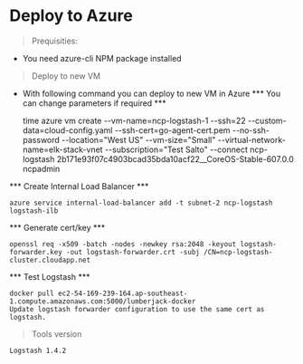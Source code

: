 Deploy to Azure
===============

> Prequisities:

* You need azure-cli NPM package installed

> Deploy to new VM

* With following command you can deploy to new VM in Azure
*** You can change parameters if required ***

    time azure vm create --vm-name=ncp-logstash-1 --ssh=22 --custom-data=cloud-config.yaml --ssh-cert=go-agent-cert.pem --no-ssh-password --location="West US" --vm-size="Small" --virtual-network-name=elk-stack-vnet --subscription="Test Salto" --connect ncp-logstash 2b171e93f07c4903bcad35bda10acf22__CoreOS-Stable-607.0.0 ncpadmin

*** Create Internal Load Balancer ***

    azure service internal-load-balancer add -t subnet-2 ncp-logstash logstash-ilb

*** Generate cert/key ***

    openssl req -x509 -batch -nodes -newkey rsa:2048 -keyout logstash-forwarder.key -out logstash-forwarder.crt -subj /CN=ncp-logstash-cluster.cloudapp.net

*** Test Logstash  ***

    docker pull ec2-54-169-239-164.ap-southeast-1.compute.amazonaws.com:5000/lumberjack-docker
    Update logstash forwarder configuration to use the same cert as logstash.

 > Tools version

    Logstash 1.4.2

